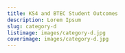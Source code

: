 ```yaml
---
title: KS4 and BTEC Student Outcomes
description: Lorem Ipsum
slug: category-d
listimage: images/category-d.jpg
coverimage: images/category-d.jpg
---
```

